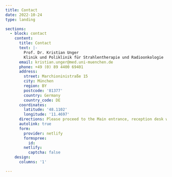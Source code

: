 ```yaml
--- 
title: Contact 
date: 2022-10-24  
type: landing  

sections:  
  - block: contact  
    content:  
      title: Contact  
      text: |-  
        Prof. Dr. Kristian Unger  
        Klinik und Poliklinik für Strahlentherapie und Radioonkologie 
      email: kristian.unger@med.uni-muenchen.de  
      phone: +49 (0) 89 4400 69401  
      address:  
        street: Marchioninistraße 15  
        city: München  
        region: BY  
        postcode: '81377'  
        country: Germany  
        country_code: DE  
      coordinates:  
        latitude: '48.1102'  
        longitude: '11.4697'  
      directions: Please proceed to the Main entrance, reception desk will guide you.  
      autolink: true  
      form:  
        provider: netlify  
        formspree:  
          id:  
        netlify:  
          captcha: false  
    design:  
      columns: '1'  

---  
```

